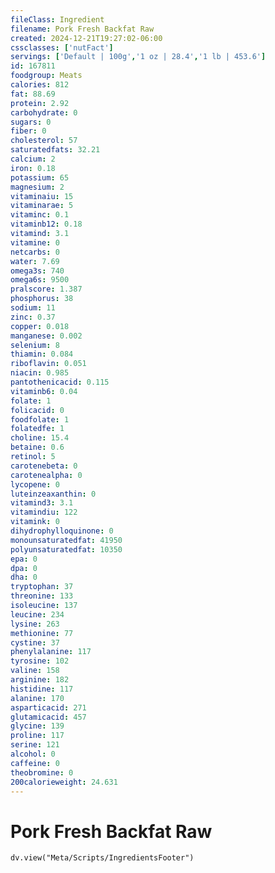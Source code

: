 ```yaml
---
fileClass: Ingredient
filename: Pork Fresh Backfat Raw
created: 2024-12-21T19:27:02-06:00
cssclasses: ['nutFact']
servings: ['Default | 100g','1 oz | 28.4','1 lb | 453.6']
id: 167811
foodgroup: Meats
calories: 812
fat: 88.69
protein: 2.92
carbohydrate: 0
sugars: 0
fiber: 0
cholesterol: 57
saturatedfats: 32.21
calcium: 2
iron: 0.18
potassium: 65
magnesium: 2
vitaminaiu: 15
vitaminarae: 5
vitaminc: 0.1
vitaminb12: 0.18
vitamind: 3.1
vitamine: 0
netcarbs: 0
water: 7.69
omega3s: 740
omega6s: 9500
pralscore: 1.387
phosphorus: 38
sodium: 11
zinc: 0.37
copper: 0.018
manganese: 0.002
selenium: 8
thiamin: 0.084
riboflavin: 0.051
niacin: 0.985
pantothenicacid: 0.115
vitaminb6: 0.04
folate: 1
folicacid: 0
foodfolate: 1
folatedfe: 1
choline: 15.4
betaine: 0.6
retinol: 5
carotenebeta: 0
carotenealpha: 0
lycopene: 0
luteinzeaxanthin: 0
vitamind3: 3.1
vitamindiu: 122
vitamink: 0
dihydrophylloquinone: 0
monounsaturatedfat: 41950
polyunsaturatedfat: 10350
epa: 0
dpa: 0
dha: 0
tryptophan: 37
threonine: 133
isoleucine: 137
leucine: 234
lysine: 263
methionine: 77
cystine: 37
phenylalanine: 117
tyrosine: 102
valine: 158
arginine: 182
histidine: 117
alanine: 170
asparticacid: 271
glutamicacid: 457
glycine: 139
proline: 117
serine: 121
alcohol: 0
caffeine: 0
theobromine: 0
200calorieweight: 24.631
---
```


# Pork Fresh Backfat Raw

```dataviewjs
dv.view("Meta/Scripts/IngredientsFooter")
```